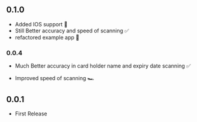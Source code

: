 ## 0.1.0
+ Added IOS support 🥳
+ Still Better accuracy and speed of scanning ✅
+ refactored example app 📖


### 0.0.4
* Much Better accuracy in card holder name and expiry date scanning ✅
+ Improved speed of scanning 🏎


## 0.0.1
* First Release
